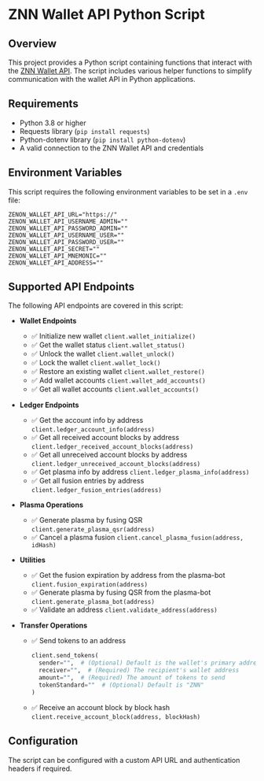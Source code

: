 # ZNN Wallet API Python Script

## Overview
This project provides a Python script containing functions that interact with the [ZNN Wallet API](https://github.com/hypercore-one/znn_walletapi_csharp). The script includes various helper functions to simplify communication with the wallet API in Python applications.

## Requirements
- Python 3.8 or higher
- Requests library (`pip install requests`)
- Python-dotenv library (`pip install python-dotenv`)
- A valid connection to the ZNN Wallet API and credentials

## Environment Variables
This script requires the following environment variables to be set in a `.env` file:

```
ZENON_WALLET_API_URL="https://"
ZENON_WALLET_API_USERNAME_ADMIN=""
ZENON_WALLET_API_PASSWORD_ADMIN=""
ZENON_WALLET_API_USERNAME_USER=""
ZENON_WALLET_API_PASSWORD_USER=""
ZENON_WALLET_API_SECRET=""
ZENON_WALLET_API_MNEMONIC=""
ZENON_WALLET_API_ADDRESS=""
```

## Supported API Endpoints
The following API endpoints are covered in this script:

- **Wallet Endpoints**
  - ✅ Initialize new wallet `client.wallet_initialize()`
  - ✅ Get the wallet status `client.wallet_status()`
  - ✅ Unlock the wallet `client.wallet_unlock()`
  - ✅ Lock the wallet `client.wallet_lock()`
  - ✅ Restore an existing wallet `client.wallet_restore()`
  - ✅ Add wallet accounts `client.wallet_add_accounts()`
  - ✅ Get all wallet accounts `client.wallet_accounts()`
  
- **Ledger Endpoints**
  - ✅ Get the account info by address `client.ledger_account_info(address)`
  - ✅ Get all received account blocks by address `client.ledger_received_account_blocks(address)`
  - ✅ Get all unreceived account blocks by address `client.ledger_unreceived_account_blocks(address)`
  - ✅ Get plasma info by address `client.ledger_plasma_info(address)`
  - ✅ Get all fusion entries by address `client.ledger_fusion_entries(address)`
  
- **Plasma Operations**
  - ✅ Generate plasma by fusing QSR `client.generate_plasma_qsr(address)`
  - ✅ Cancel a plasma fusion `client.cancel_plasma_fusion(address, idHash)`
  
- **Utilities**
  - ✅ Get the fusion expiration by address from the plasma-bot `client.fusion_expiration(address)`
  - ✅ Generate plasma by fusing QSR from the plasma-bot `client.generate_plasma_bot(address)`
  - ✅ Validate an address `client.validate_address(address)`
  
- **Transfer Operations**
  - ✅ Send tokens to an address
    ```python
    client.send_tokens(
      sender="",  # (Optional) Default is the wallet's primary address
      receiver="",  # (Required) The recipient's wallet address
      amount="",  # (Required) The amount of tokens to send
      tokenStandard=""  # (Optional) Default is "ZNN"
    )
    ```
  - ✅ Receive an account block by block hash `client.receive_account_block(address, blockHash)`

## Configuration
The script can be configured with a custom API URL and authentication headers if required.
